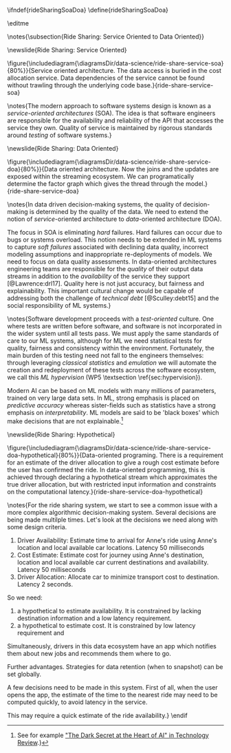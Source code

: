 \ifndef{rideSharingSoaDoa}
\define{rideSharingSoaDoa}

\editme

\notes{\subsection{Ride Sharing: Service Oriented to Data Oriented}}

\newslide{Ride Sharing: Service Oriented}

\figure{\includediagram{\diagramsDir/data-science/ride-share-service-soa}{80%}}{Service oriented architecture. The data access is buried in the cost allocation service. Data dependencies of the service cannot be found without trawling through the underlying code base.}{ride-share-service-soa}

\notes{The modern approach to software systems design is known as a
*service-oriented architectures* (SOA). The idea is that software
engineers are responsible for the availability and reliability of the
API that accesses the service they own. Quality of service is
maintained by rigorous standards around *testing* of software systems.}

\newslide{Ride Sharing: Data Oriented}

\figure{\includediagram{\diagramsDir/data-science/ride-share-service-doa}{80%}}{Data oriented architecture. Now the joins and the updates are exposed within the streaming ecosystem. We can programatically determine the factor graph which gives the thread through the model.}{ride-share-service-doa}

\notes{In data driven decision-making systems, the quality of decision-making
is determined by the quality of the data. We need to extend the notion
of *service*-oriented architecture to *data*-oriented architecture
(DOA).

The focus in SOA is eliminating *hard* failures. Hard failures can
occur due to bugs or systems overload. This notion needs to be
extended in ML systems to capture *soft failures* associated with
declining data quality, incorrect modeling assumptions and
inappropriate re-deployments of models. We need to focus on data
quality assessments. In data-oriented architectures engineering teams
are responsible for the *quality* of their output data streams in
addition to the *availability* of the service they support
[@Lawrence:drl17]. Quality here is not just accuracy, but fairness and
explainability. This important cultural change would be capable of
addressing both the challenge of *technical debt* [@Sculley:debt15]
and the social responsibility of ML systems.}

\notes{Software development proceeds with a *test-oriented*
culture. One where tests are written before software, and software is
not incorporated in the wider system until all tests pass. We must
apply the same standards of care to our ML systems, although for ML we need statistical tests for quality, fairness and consistency within the
environment. Fortunately, the main burden of this testing need not
fall to the engineers themselves: through leveraging *classical
statistics* and *emulation* we will automate the creation and
redeployment of these tests across the software ecosystem, we call
this *ML hypervision* (WP5 \textsection \ref{sec:hypervision}).

Modern AI can be based on ML models with many millions of parameters,
trained on very large data sets. In ML, strong emphasis is placed on
*predictive accuracy* whereas sister-fields such as statistics have a
strong emphasis on *interpretability*. ML models are said to be 'black
boxes' which make decisions that are not explainable.[^dark-secret]

[^dark-secret]: See for example
    ["The Dark Secret at the Heart of AI" in Technology Review](https://www.technologyreview.com/s/604087/the-dark-secret-at-the-heart-of-ai/).}

\newslide{Ride Sharing: Hypothetical}

\figure{\includediagram{\diagramsDir/data-science/ride-share-service-doa-hypothetical}{80%}}{Data-oriented programing. There is a requirement for an estimate of the driver allocation to give a rough cost estimate before the user has confirmed the ride. In data-oriented programming, this is achieved through declaring a hypothetical stream which approximates the true driver allocation, but with restricted input information and constraints on the computational latency.}{ride-share-service-doa-hypothetical}

\notes{For the ride sharing system, we start to see a common issue with a more complex algorithmic decision-making system. Several decisions are being made multilple times. Let's look at the decisions we need along with some design criteria.

1. Driver Availability: Estimate time to arrival for Anne's ride using Anne's location and local available car locations. Latency 50 milliseconds
2. Cost Estimate: Estimate cost for journey using Anne's destination, location and local available car current destinations and availability. Latency 50 milliseconds
3. Driver Allocation: Allocate car to minimize transport cost to destination. Latency 2 seconds.

So we need:

1. a hypothetical to estimate availability. It is constrained by lacking destination information and a low latency requirement.
2. a hypothetical to estimate cost. It is constrained by low latency requirement and 


Simultaneously, drivers in this data ecosystem have an app which notifies them about new jobs and recommends them where to go.

Further advantages. Strategies for data retention (when to snapshot) can be set globally.


A few decisions need to be made in this system. First of all, when the user opens the app, the estimate of the time to the nearest ride may need to be computed quickly, to avoid latency in the service. 

This may require a quick estimate of the ride availability.}
\endif
